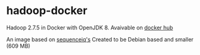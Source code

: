 # hadoop-docker
Hadoop 2.7.5 in Docker with OpenJDK 8. Avaivable on [docker hub](https://hub.docker.com/r/zejnils/hadoop-docker)

An image based on [sequenceiq's](https://hub.docker.com/r/sequenceiq/hadoop-docker/) Created to be Debian based and smaller (609 MB)



